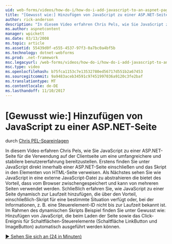 ```yaml
---
uid: web-forms/videos/how-do-i/how-do-i-add-javascript-to-an-aspnet-page
title: "[Gewusst wie:] Hinzufügen von JavaScript zu einer ASP.NET-Seite | Microsoft Docs"
author: rick-anderson
description: "In diesem Video erfahren Chris Pels, wie Sie JavaScript zu einer ASP.NET-Seite für die Verwendung auf die Clientseite, um eine umfangreichere und stabilere benutzererfahrung..."
ms.author: aspnetcontent
manager: wpickett
ms.date: 03/13/2008
ms.topic: article
ms.assetid: 55439d0f-e555-4537-97f3-0a7bc0a4bf5b
ms.technology: dotnet-webforms
ms.prod: .net-framework
msc.legacyurl: /web-forms/videos/how-do-i/how-do-i-add-javascript-to-an-aspnet-page
msc.type: video
ms.openlocfilehash: b75fca1153c7e13532780ed56717d551b2a67453
ms.sourcegitcommit: 9a9483aceb34591c97451997036a9120c3fe2baf
ms.translationtype: MT
ms.contentlocale: de-DE
ms.lasthandoff: 11/10/2017
---
```

<a name="how-do-i-add-javascript-to-an-aspnet-page"></a>[Gewusst wie:] Hinzufügen von JavaScript zu einer ASP.NET-Seite
====================
durch [Chris PEL-Spareinlagen](https://twitter.com/chrispels)

In diesem Video erfahren Chris Pels, wie Sie JavaScript zu einer ASP.NET-Seite für die Verwendung auf der Clientseite um eine umfangreichere und stabilere benutzererfahrung bereitzustellen. Erstens finden Sie unter JavaScript direkt innerhalb einer ASP.NET-Seite einschließen und das Skript in den Elementen von HTML-Seite verweisen. Als Nächstes sehen Sie wie JavaScript in eine externe JavaScript-Datei zu abstrahieren die bietet des Vorteil, dass vom Browser zwischengespeichert und kann von mehreren Seiten verwendet werden. Schließlich erfahren Sie, wie JavaScript zu einer Seite dynamisch zur Laufzeit hinzufügen, die über den Vorteil, einschließlich-Skript für eine bestimmte Situation verfügt oder, bei der Informationen, z. B. eine Steuerelement-ID nicht bis zur Laufzeit bekannt ist. Im Rahmen des dynamischen Skripts Beispiel finden Sie unter Gewusst wie: Hinzufügen von JavaScript, die beim Laden der Seite sowie das Click-Ereignis für Schaltflächen-Steuerelemente (Schaltfläche LinkButton und ImageButton) automatisch ausgeführt werden können.

[&#9654; Sehen Sie sich an (24 in Minuten)](https://channel9.msdn.com/Blogs/ASP-NET-Site-Videos/how-do-i-add-javascript-to-an-aspnet-page)
